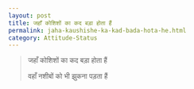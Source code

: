 ```yaml
---
layout: post
title: जहाँ कोशिशों का कद बड़ा होता हैं
permalink: jaha-kaushishe-ka-kad-bada-hota-he.html
category: Attitude-Status
---
```

> जहाँ कोशिशों का कद बड़ा होता हैं
> 
> वहाँ नशीबों को भी झुकना पड़ता हैं
